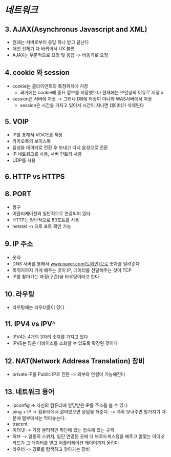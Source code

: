 # ***네트워크***


## 3. AJAX(Asynchronus Javascript and XML)
- 원래는 서버로부터 응답 하나 받고 끝난다
- 매번 전체가 다 바뀌어서 UX 불편
- AJAX는 부분적으로 요청 및 응답  -> 비동기로 요청

## 4. cookie 와  session
- cookie는 클라이언트의 특정위치에 저장
  - 과거에는 cookie에 중요 정보를 저장했으나 현재에는 보안상의 이유로 저장 x
- session은 서버에 저장 -> 그러나 DB에 저장이 아니라 WAS서버에서 저장
  - session은 시간을 가지고 있어서 시간이 지나면 데이터가 삭제된다
  
## 5. VOIP
- IP를 통해서 VOiCE를 저장
- 카카오톡의 보이스톡
- 음성을 데이터로 전환 후 보내고 다시 음성으로 전환
- IP 네트워크를 사용, 서버 인트라 사용
- UDP를 사용
## 6. HTTP vs HTTPS


## 8. PORT 
  - 항구
  - 어플리케이션과 일반적으로 연결되어 있다.
  - HTTP는 일반적으로 80포트를 사용
  - netstat -n 으로 포트 확인 가능

## 9. IP 주소
  - 숫자
  - DNS 서버를 통해서 www.naver.com(도메인)으로 숫자를 알려준다
  - 목적지까지 가게 해주는 것이 IP, 데이터를 전달해주는 것이 TCP
  - IP를 찾아가는 과정(구간)을 라우팅이라고 한다

## 10. 라우팅
  - 라우팅에는 라우터들이 있다

## 11. IPV4 vs IPV^
- IPV4는 4개의 3자리 숫자를 가지고 있다
- IPV6는 많은 디바이스를 소화할 수 있도록 확장된 것이다

## 12. NAT(Network Address Translation) 장비
- private IP를 Public IP로 전환 -> 외부와 연결이 가능해진다

## 13. 네트워크 용어
- ipconfig -> 자신의 컴퓨터에 할당받은 IP를 주소를 볼 수 있다
- ping + IP -> 컴퓨터에서 살아있으면 응답을 해준다. -> 계속 보내주면 망가지기 때문에 밀부에서는 막아놓는다.
- tracent
- 이더넷 -> 가장 물리적인 하단에 있는 접속에 있는 규격
- 허브 -> 일종의 스위치, 일단 연결된 곳에 다 브로드케스팅을 해주고 알맞는 이더넷 카드가 그 데이터를 받고 어플리케이션 레이어까지 올린다
- 라우터  -> 경로를 탐색하고 찾아가는 장비

